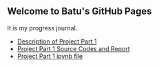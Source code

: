 ## Welcome to Batu's GitHub Pages

It is my progress journal.

* [Description of Project Part 1](ProjectPart1/IE423_Fall23_ProjectPart1%20(1).pdf)
* [Project Part 1 Source Codes and Report](ProjectPart1/Part1.html)
* [Project Part 1 ipynb file](ProjectPart1/Part1.ipynb)


